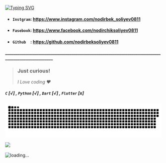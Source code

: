 <a href="https:/t.me/jannatgaoshiqman077"><img src="https://readme-typing-svg.herokuapp.com?font=Poppins+code&weight=600&duration=3000&pause=30000&color=24F700&center=true&vCenter=true&width=90&height=20&lines=Telegram" alt="Typing SVG" /></a>               
* #### `Instgram`: https://www.instagram.com/nodirbek_soliyev0811
* #### `Fasebook`: https://www.facebook.com/nodirchiksoliyev0811
* #### `Github  `: https://github.com/nodirbeksoliyev0811
**__________________________________________________________________________________________________**

> ### Just curious!  
> _I Love coding ❤️_ 
##### `C` [√] , `Python` [√] , `Dart` [√] , `Flutter` [x]

<a href="https://github.com/nodirbeksoliyev0811"><img src="contributions.svg"></a>

<img width="0" src="https://visitor-badge.glitch.me/badge?page_id=nodirbeksoliyev0811.nodirbeksoliyev0811" />

![loading...](https://user-images.githubusercontent.com/116708762/214655455-26f19a64-660c-4578-b961-089d67f4b9b7.png)
